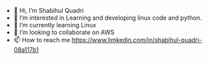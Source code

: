 - 👋 Hi, I’m Shabihul Quadri
- 👀 I’m interested in Learning and developing linux code and python.
- 🌱 I’m currently learning Linux
- 💞️ I’m looking to collaborate on AWS
- 📫 How to reach me https://www.limkedin.com/in/shabihul-quadri-08a117b1

<!---
msquadri/msquadri is a ✨ special ✨ repository because its `README.md` (this file) appears on your GitHub profile.
You can click the Preview link to take a look at your changes.
--->
